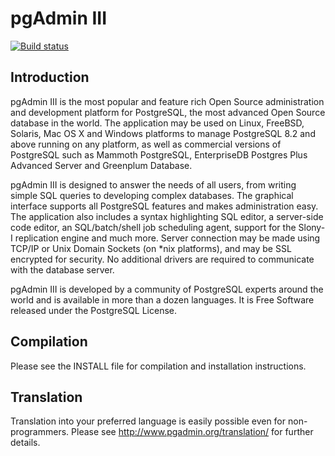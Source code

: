 # pgAdmin III

[![Build status](https://ci.appveyor.com/api/projects/status/9rbw835miwytp3pa?svg=true)](https://ci.appveyor.com/project/mcartoixa/pgadmin3)



## Introduction

pgAdmin III is the most popular and feature rich Open Source administration and
development platform for PostgreSQL, the most advanced Open Source database in
the world. The application may be used on Linux, FreeBSD, Solaris, Mac OS X and 
Windows platforms to manage PostgreSQL 8.2 and above running on any platform,
as well as commercial versions of PostgreSQL such as Mammoth PostgreSQL, 
EnterpriseDB Postgres Plus Advanced Server and Greenplum Database.

pgAdmin III is designed to answer the needs of all users, from writing simple 
SQL queries to developing complex databases. The graphical interface supports 
all PostgreSQL features and makes administration easy. The application also 
includes a syntax highlighting SQL editor, a server-side code editor, an 
SQL/batch/shell job scheduling agent, support for the Slony-I replication 
engine and much more. Server connection may be made using TCP/IP or Unix Domain
Sockets (on *nix platforms), and may be SSL encrypted for security. No 
additional drivers are required to communicate with the database server.

pgAdmin III is developed by a community of PostgreSQL experts around the world 
and is available in more than a dozen languages. It is Free Software released 
under the PostgreSQL License.

## Compilation

Please see the INSTALL file for compilation and installation instructions.

## Translation

Translation into your preferred language is easily possible even for 
non-programmers. Please see http://www.pgadmin.org/translation/ for 
further details.
